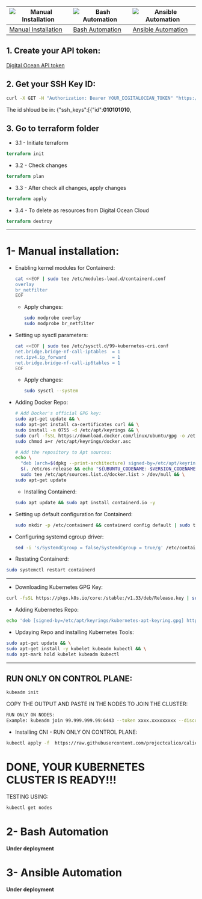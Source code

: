 | ![Manual Installation](https://img.icons8.com/?size=100&id=cvzmaEA4kC0o&format=png&color=000000) | ![Bash Automation](https://img.icons8.com/?size=100&id=cvzmaEA4kC0o&format=png&color=000000)  | ![Ansible Automation](https://img.icons8.com/?size=100&id=cvzmaEA4kC0o&format=png&color=000000)  |
| ------------------------------------------------------------ | ------------------------------------------------------------ |------------------------------------------------------------ |
| [Manual Installation](#manual-installation)                     | [Bash Automation](#bash-automation)  | [Ansible Automation](#bash-automation)  |

## 1. Create your API token:
[Digital Ocean API token](https://cloud.digitalocean.com/account/api/tokens)

## 2. Get your SSH Key ID:
```bash
curl -X GET -H "Authorization: Bearer YOUR_DIGITALOCEAN_TOKEN" "https://api.digitalocean.com/v2/account/keys"
```
The id shloud be in: {"ssh_keys":[{"id":__010101010__,

## 3. Go to terraform folder
* 3.1 - Initiate terraform
```tf
terraform init
```
* 3.2 - Check changes
```tf
terraform plan
```
* 3.3 - After check all changes, apply changes
```tf
terraform apply
```
* 3.4 - To delete as resources from Digital Ocean Cloud
```tf
terraform destroy
```

---

# 1- Manual installation:

* Enabling kernel modules for Containerd:
  ```bash
  cat <<EOF | sudo tee /etc/modules-load.d/containerd.conf
  overlay
  br_netfilter
  EOF
  ```
  * Apply changes:
    ```bash
    sudo modprobe overlay
    sudo modprobe br_netfilter
    ```

* Setting up sysctl parameters:
  ```bash
  cat <<EOF | sudo tee /etc/sysctl.d/99-kubernetes-cri.conf
  net.bridge.bridge-nf-call-iptables  = 1
  net.ipv4.ip_forward                 = 1
  net.bridge.bridge-nf-call-ip6tables = 1
  EOF
  ```
  * Apply changes:
    ```bash
    sudo sysctl --system
    ```

* Adding Docker Repo:
  ```bash
  # Add Docker's official GPG key:
  sudo apt-get update && \
  sudo apt-get install ca-certificates curl && \
  sudo install -m 0755 -d /etc/apt/keyrings && \
  sudo curl -fsSL https://download.docker.com/linux/ubuntu/gpg -o /etc/apt/keyrings/docker.asc && \
  sudo chmod a+r /etc/apt/keyrings/docker.asc
  
  # Add the repository to Apt sources:
  echo \
    "deb [arch=$(dpkg --print-architecture) signed-by=/etc/apt/keyrings/docker.asc] https://download.docker.com/linux/ubuntu \
    $(. /etc/os-release && echo "${UBUNTU_CODENAME:-$VERSION_CODENAME}") stable" | \
    sudo tee /etc/apt/sources.list.d/docker.list > /dev/null && \
  sudo apt-get update
  ```
  * Installing Containerd:
  ```bash
  sudo apt update && sudo apt install containerd.io -y
  ```

* Setting up default configuration for Containerd:
  ```bash
  sudo mkdir -p /etc/containerd && containerd config default | sudo tee /etc/containerd/config.toml 
  ```
* Configuring systemd cgroup driver:
  ```bash
  sed -i 's/SystemdCgroup = false/SystemdCgroup = true/g' /etc/containerd/config.toml
  ```
* Restating Containerd:
```bash
sudo systemctl restart containerd
```
---
* Downloading Kubernetes GPG Key:
```bash
curl -fsSL https://pkgs.k8s.io/core:/stable:/v1.33/deb/Release.key | sudo gpg --dearmor -o /etc/apt/keyrings/kubernetes-apt-keyring.gpg
```
* Adding Kubernetes Repo:
```bash
echo 'deb [signed-by=/etc/apt/keyrings/kubernetes-apt-keyring.gpg] https://pkgs.k8s.io/core:/stable:/v1.33/deb/ /' | sudo tee /etc/apt/sources.list.d/kubernetes.list
```
* Updaying Repo and installing Kubernetes Tools:
```bash
sudo apt-get update && \
sudo apt-get install -y kubelet kubeadm kubectl && \
sudo apt-mark hold kubelet kubeadm kubectl
```
---
## RUN ONLY ON CONTROL PLANE:
```bash
kubeadm init
```
COPY THE OUTPUT AND PASTE IN THE NODES TO JOIN THE CLUSTER:
```bash
RUN ONLY ON NODES:
Example: kubeadm join 99.999.999.99:6443 --token xxxx.xxxxxxxxx --discovery-token-ca-cert-hash sha256:xxxxxxxxxxxxxxxxxxxxxxxxxxxxxxxxxxxxxxxxxxxxxxxxxxxxxxxxxxxxx
```
* Installing CNI - RUN ONLY ON CONTROL PLANE:
```bash
kubectl apply -f  https://raw.githubusercontent.com/projectcalico/calico/v3.30.0/manifests/calico.yaml
```

# DONE, YOUR KUBERNETES CLUSTER IS READY!!!
TESTING USING:
```bash
kubectl get nodes
```

# 2- Bash Automation
__Under deployment__

# 3- Ansible Automation
__Under deployment__
